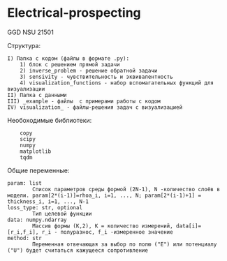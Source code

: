 # Electrical-prospecting
GGD NSU 21501



Структура:
	
	I) Папка с кодом (файлы в формате .py):
		1) блок с решением прямой задачи
		2) inverse_problem - решение обратной задачи
		3) sensivity - чувствительность и эквивалентность
		4) visualization_functions - набор вспомагательных функций для визуализации
  	II) Папка с данными
	III) _example - файлы  с примерами работы с кодом
	IV) visualization_ - файлы-решения задач с визуализацией

Необоходимые библиотеки:

  		copy
		scipy
		numpy
		matplotlib
		tqdm



Общие переменные:	

	param: list
        	Список параметров среды формой (2N-1), N -количество слоёв в модели. param[2*(i-1)]=rhoa_i, i=1, ..., N; param[2*(i-1)+1] = thickness_i, i=1, ..., N-1  
 	loss_type: str, optional
        	Тип целевой функции         
	data: numpy.ndarray
        	Массив формы (K,2), K = количество измерений, data[i]=[r_i,f_i], r_i - полуразнос, f_i -измеренное значение       
	method: str
        	Переменная отвечающая за выбор по полю ("E") или потенциалу ("U") будет считаться кажущееся сопротивление	
     
